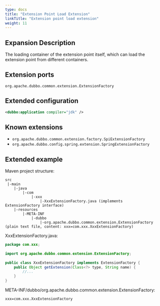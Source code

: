 ```yaml
---
type: docs
title: "Extension Point Load Extension"
linkTitle: "Extension point load extension"
weight: 11
---
```


## Expansion Description

The loading container of the extension point itself, which can load the extension point from different containers.

## Extension ports

`org.apache.dubbo.common.extension.ExtensionFactory`

## Extended configuration

```xml
<dubbo:application compiler="jdk" />
```

## Known extensions

* `org.apache.dubbo.common.extension.factory.SpiExtensionFactory`
* `org.apache.dubbo.config.spring.extension.SpringExtensionFactory`

## Extended example

Maven project structure:

```
src
 |-main
    |-java
        |-com
            |-xxx
                |-XxxExtensionFactory.java (implements ExtensionFactory interface)
    |-resources
        |-META-INF
            |-dubbo
                |-org.apache.dubbo.common.extension.ExtensionFactory (plain text file, content: xxx=com.xxx.XxxExtensionFactory)
```

XxxExtensionFactory.java:

```java
package com.xxx;
 
import org.apache.dubbo.common.extension.ExtensionFactory;
 
public class XxxExtensionFactory implements ExtensionFactory {
    public Object getExtension(Class<?> type, String name) {
        //...
    }
}
```

META-INF/dubbo/org.apache.dubbo.common.extension.ExtensionFactory:

```properties
xxx=com.xxx.XxxExtensionFactory
```